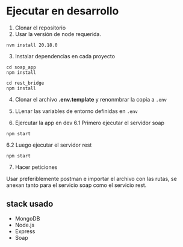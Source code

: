 # Ejecutar en desarrollo

1. Clonar el repositorio
2. Usar la versión de node requerida.

```
nvm install 20.18.0
```

3. Instalar dependencias en cada proyecto

```
cd soap_app
npm install

cd rest_bridge
npm install
```

4. Clonar el archivo **.env.template** y renonmbrar la copia a `.env`

5. LLenar las variables de entorno definidas en `.env`

6. Ejercutar la app en dev
6.1 Primero ejecutar el servidor soap

```
npm start
```
6.2 Luego ejecutar el servidor rest

```
npm start
```

7. Hacer peticiones

Usar preferiblemente postman e importar el archivo con las rutas, se anexan tanto para el servicio soap como el servicio rest.

## stack usado

- MongoDB
- Node.js
- Express
- Soap

